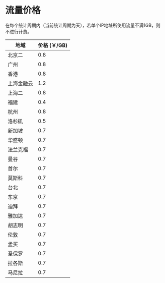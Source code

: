# 流量价格

在每个统计周期内（当前统计周期为天），若单个IP地址所使用流量不满1GB，则不进行计费。

| 地域    | 价格 (￥/GB) |
| ----- | --------- |
| 北京二   | 0.8       |
| 广州    | 0.8       |
| 香港    | 0.8       |
| 上海金融云 | 1.2       |
| 上海二   | 0.8       |
| 福建   | 0.4       |
| 杭州  | 0.8       |
| 洛杉矶   | 0.5       |
| 新加坡   | 0.7       |
| 华盛顿   | 0.7       |
| 法兰克福  | 0.7       |
| 曼谷    | 0.7       |
| 首尔    | 0.7       |
| 莫斯科   | 0.7       |
| 台北    | 0.7       |
| 东京    | 0.7       |
| 迪拜    | 0.7       |
| 雅加达   | 0.7       |
| 胡志明   | 0.7       |
| 伦敦    | 0.7       |
| 孟买    | 0.7       |
| 圣保罗   | 0.7       |
| 拉各斯   | 0.7       |
| 马尼拉   | 0.7       |


